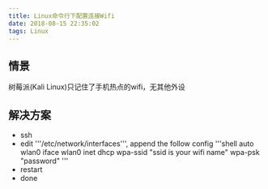 ```yaml
---
title: Linux命令行下配置连接Wifi
date: 2018-08-15 22:35:02
tags: Linux
---
```




## 情景

树莓派(Kali Linux)只记住了手机热点的wifi，无其他外设

## 解决方案

* ssh
* edit '''/etc/network/interfaces''', append the follow config
'''shell
auto wlan0
iface wlan0 inet dhcp
	wpa-ssid "ssid is your wifi name"
	wpa-psk "password"
'''
* restart
* done


